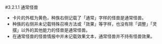 #3.2.1.1        通常怪兽
* 卡片的外框为黄色，种族右侧记载了「通常」字样的怪兽是通常怪兽。
* 种族的右侧并未记载特殊召唤方法或「效果」等字样，也没有除「调整」「灵摆」以外的其他能力的怪兽是通常怪兽。
* 在通常怪兽的怪兽情报中并未记载效果文本，通常怪兽并不持有怪兽效果。